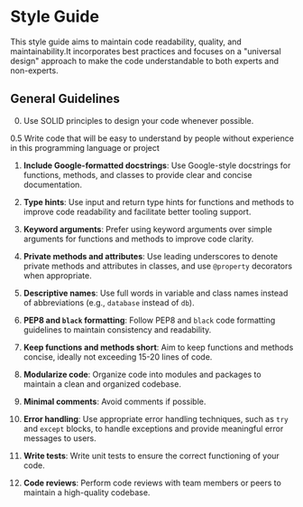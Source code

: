 # Style Guide

This style guide aims to maintain code readability, quality, and maintainability.It incorporates best practices and focuses on a "universal design" approach to make the code understandable to both experts and non-experts.

## General Guidelines

0. Use SOLID principles to design your code whenever possible.

0.5 Write code that will be easy to understand by people without experience in this programming language or project 

1. **Include Google-formatted docstrings**: Use Google-style docstrings for functions, methods, and classes to provide clear and concise documentation.

2. **Type hints**: Use input and return type hints for functions and methods to improve code readability and facilitate better tooling support.

3. **Keyword arguments**: Prefer using keyword arguments over simple arguments for functions and methods to improve code clarity.

4. **Private methods and attributes**: Use leading underscores to denote private methods and attributes in classes, and use `@property` decorators when appropriate.

5. **Descriptive names**: Use full words in variable and class names instead of abbreviations (e.g., `database` instead of `db`).

6. **PEP8 and `black` formatting**: Follow PEP8 and `black` code formatting guidelines to maintain consistency and readability.


8. **Keep functions and methods short**: Aim to keep functions and methods concise, ideally not exceeding 15-20 lines of code.

9. **Modularize code**: Organize code into modules and packages to maintain a clean and organized codebase.

10. **Minimal comments**: Avoid comments if possible.

11. **Error handling**: Use appropriate error handling techniques, such as `try` and `except` blocks, to handle exceptions and provide meaningful error messages to users.

12. **Write tests**: Write unit tests to ensure the correct functioning of your code.

13. **Code reviews**: Perform code reviews with team members or peers to maintain a high-quality codebase.

